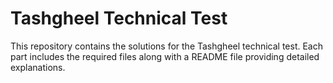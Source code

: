 # Tashgheel Technical Test

This repository contains the solutions for the Tashgheel technical test. Each part includes the required files along with a README file providing detailed explanations.

